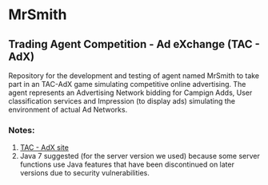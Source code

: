 # MrSmith

## Trading Agent Competition - Ad eXchange (TAC - AdX)

Repository for the development and testing of agent named MrSmith to take part in an TAC-AdX game simulating competitive online advertising. The agent represents an Advertising Network bidding for Campign Adds, User classification services and Impression (to display ads) simulating the environment of actual Ad Networks.



### Notes:

1. [TAC - AdX site](https://sites.google.com/site/gameadx/)
2. Java 7 suggested (for the server version we used) because some server functions use Java features that have been discontinued on later versions due to security vulnerabilities.
